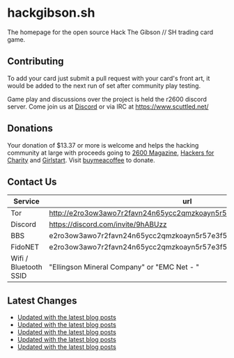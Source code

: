 # hackgibson.sh
The homepage for the open source Hack The Gibson // SH trading card game.


## Contributing

To add your card just submit a pull request with your card's front art, it would be added to the next run of set after community play testing.

Game play and discussions over the project is held the r2600 discord server. Come join us at [Discord](https://discord.com/invite/9hABUzz) or via IRC at https://www.scuttled.net/


## Donations

Your donation of $13.37 or more is welcome and helps the hacking community at large with proceeds going to [2600 Magazine](https://2600.com/), [Hackers for Charity](https://hackersforcharity.org) and [Girlstart](https://girlstart.org).  Visit [buymeacoffee](https://www.buymeacoffee.com/hackgibson.sh) to donate.


## Contact Us

Service | url
-|-
Tor | http://e2ro3ow3awo7r2favn24n65ycc2qmzkoayn5r57e3f56nvjwdcgg32ad.onion
Discord | https://discord.com/invite/9hABUzz
BBS | e2ro3ow3awo7r2favn24n65ycc2qmzkoayn5r57e3f56nvjwdcgg32ad.onion:23
FidoNET | e2ro3ow3awo7r2favn24n65ycc2qmzkoayn5r57e3f56nvjwdcgg32ad.onion:24554
Wifi / Bluetooth SSID | "Ellingson Mineral Company" or "EMC Net - <fidonet address>"

## Latest Changes
<!-- BLOG-POST-LIST:START -->
- [Updated with the latest blog posts](https://github.com/DFW2600/hackgibson.sh/commit/117870a0949dd9f6d04bdfe552fc6cc23ee91fca)
- [Updated with the latest blog posts](https://github.com/DFW2600/hackgibson.sh/commit/117709faaf6cb0ce8d400e0fca47b8c4e0c94781)
- [Updated with the latest blog posts](https://github.com/DFW2600/hackgibson.sh/commit/a68a71bd86354af476c0e52a47e047de64be2285)
- [Updated with the latest blog posts](https://github.com/DFW2600/hackgibson.sh/commit/c9546f84a93958e2f8564320e484698e560105c0)
- [Updated with the latest blog posts](https://github.com/DFW2600/hackgibson.sh/commit/2b1dd517ded24c90462868bdfbf81572a5bf9745)
<!-- BLOG-POST-LIST:END -->

